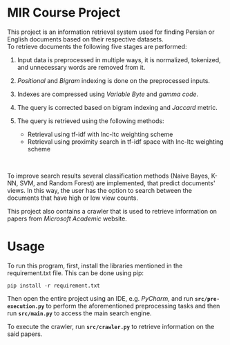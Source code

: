 # MIR Course Project
This project is an information retrieval system used for finding Persian or English documents based on their respective datasets.<br>
To retrieve documents the following five stages are performed:
1. Input data is preprocessed in multiple ways, it is normalized, tokenized, and unnecessary words are removed from it.
2. *Positional* and *Bigram* indexing is done on the preprocessed inputs.
3. Indexes are compressed using *Variable Byte* and *gamma code*.
4. The query is corrected based on bigram indexing and *Jaccard* metric.
5. The query is retrieved using the following methods:<br>
  
      * Retrieval using tf-idf with lnc-ltc weighting scheme
      * Retrieval using proximity search in tf-idf space with lnc-ltc weighting scheme
<br>

To improve search results several classification methods (Naive Bayes, K-NN, SVM, and Random Forest) are implemented, that predict documents' views. In this way, the user has the option to search between the documents that have high or low view counts.
<br>

This project also contains a crawler that is used to retrieve information on papers from *Microsoft Academic* website.

# Usage
To run this program, first, install the libraries mentioned in the requirement.txt file. This can be done using pip:
<br>
```
pip install -r requirement.txt
```
Then open the entire project using an IDE, e.g. *PyCharm*, and run **`src/pre-execution.py`** to perform the aforementioned preprocessing tasks and then run **`src/main.py`** to access the main search engine. <br>

To execute the crawler, run **`src/crawler.py`** to retrieve information on the said papers.

